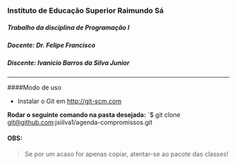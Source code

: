 ### Instituto de Educação Superior Raimundo Sá
#####  Trabalho da disciplina de Programação I
##### Docente: Dr. Felipe Francisco
##### Discente: Ivanicio Barros da Silva Junior
_____

####Modo de uso

- Instalar o Git em http://git-scm.com

**Rodar o seguinte comando na pasta desejada:**
`$ git clone git@github.com:jsiilva1/agenda-compromissos.git
#### OBS:
> Se por um acaso for apenas copiar, atentar-se ao pacote das classes!
